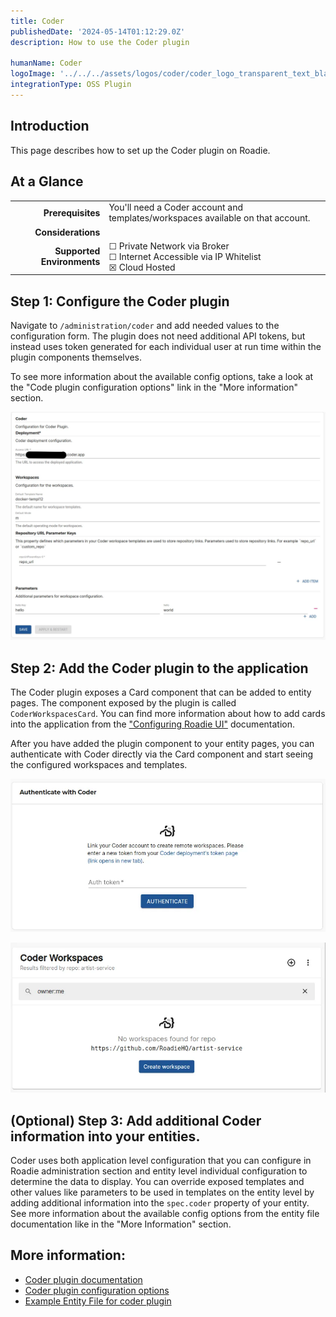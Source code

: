 ```yaml
---
title: Coder
publishedDate: '2024-05-14T01:12:29.0Z'
description: How to use the Coder plugin

humanName: Coder
logoImage: '../../../assets/logos/coder/coder_logo_transparent_text_black.webp'
integrationType: OSS Plugin
---
```


## Introduction

This page describes how to set up the Coder plugin on Roadie.

## At a Glance
| | |
|---: | --- |
| **Prerequisites** | You'll need a Coder account and templates/workspaces available on that account. |
| **Considerations** |  |
| **Supported Environments** | ☐ Private Network via Broker <br /> ☐ Internet Accessible via IP Whitelist <br /> ☒ Cloud Hosted |

## Step 1: Configure the Coder plugin

Navigate to `/administration/coder` and add needed values to the configuration form. The plugin does not need additional API tokens, but instead uses token generated for each individual user at run time within the plugin components themselves.

To see more information about the available config options, take a look at the "Code plugin configuration options" link in the "More information" section.

![Coder Config options](./config.webp)


## Step 2: Add the Coder plugin to the application

The Coder plugin exposes a Card component that can be added to entity pages. The component exposed by the plugin is called `CoderWorkspacesCard`. You can find more information about how to add cards into the application from the ["Configuring Roadie UI"](/docs/getting-started/configure-ui/) documentation. 

After you have added the plugin component to your entity pages, you can authenticate with Coder directly via the Card component and start seeing the configured workspaces and templates. 

![Coder plugin card with authentication request](./auth-coder.webp)

![Coder plugin allowing to create a workspace](./coder-create-workspace.webp)



## (Optional) Step 3: Add additional Coder information into your entities. 

Coder uses both application level configuration that you can configure in Roadie administration section and entity level individual configuration to determine the data to display. You can override exposed templates and other values like parameters to be used in templates on the entity level by adding additional information into the `spec.coder` property of your entity. See more information about the available config options from the entity file documentation like in the "More Information" section.  


## More information:

* [Coder plugin documentation](https://github.com/coder/backstage-plugins/tree/main/plugins/backstage-plugin-coder)
* [Coder plugin configuration options](https://github.com/coder/backstage-plugins/blob/main/plugins/backstage-plugin-coder/docs/types.md#coderappconfig)
* [Example Entity File for coder plugin](https://github.com/coder/backstage-plugins/blob/main/plugins/backstage-plugin-coder/docs/catalog-info.md#example-file)

